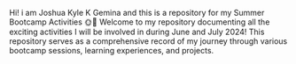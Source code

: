 Hi! i am Joshua Kyle K Gemina and this is a repository for my Summer Bootcamp Activities 🌞🚀
Welcome to my repository documenting all the exciting activities I will be involved in during June and July 2024! This repository serves as a comprehensive record of my journey through various bootcamp sessions, learning experiences, and projects.
